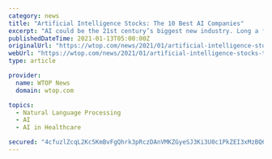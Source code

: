 ```yaml
---
category: news
title: "Artificial Intelligence Stocks: The 10 Best AI Companies"
excerpt: "AI could be the 21st century’s biggest new industry. Long a focal point of science fiction, AI is no longer a curious theme to ponder for the distant future; it’s here."
publishedDateTime: 2021-01-13T05:00:00Z
originalUrl: "https://wtop.com/news/2021/01/artificial-intelligence-stocks-the-10-best-ai-companies-2/"
webUrl: "https://wtop.com/news/2021/01/artificial-intelligence-stocks-the-10-best-ai-companies-2/"
type: article

provider:
  name: WTOP News
  domain: wtop.com

topics:
  - Natural Language Processing
  - AI
  - AI in Healthcare

secured: "4cfuzlZcqL2Kc5KmBvFgQhrk3pRczDAnVMKZGyeSJ3Ki3U0c1PkZEI3xMzBQ6dF5eqogC5XCCgv22efOG9HJZRmL6SM98wWkrcN9Dws+H9wTTm/jaXvxRCy2UirQ+8gQlVhtXFHdX94XTMX4RyMI380Q+NDZRJUT+TnaInSDEdYfvcc4qqCbFO1OYDosBbCr77ibUwo6B3QL/+3CjFDQP+F+lhKmh2KuegY5QPBDWXG1vkcb/cECTSIzrFkPOUGepN6m6nX3Eb2cc1MUSBsaVa4xJpI0wdtRqw6kmHEZKklvbB3oDBdS7zIvnHK+PRrl6cUChaemYhqdbxyKu8eL/Gcykt1Yz2LQ6ef5zABRH2I=;i304kmtjQF1CGW1mfpBK3w=="
---
```



